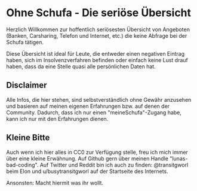 # Ohne Schufa - Die seriöse Übersicht
Herzlich Willkommen zur hoffentlich seriösesten Übersicht von Angeboten (Banken, Carsharing, Telefon und Internet, etc.) die keine Abfrage bei der Schufa tätigen.

Diese Übersicht ist ideal für Leute, die entweder einen negativen Eintrag haben, sich im Insolvenzverfahren befinden oder einfach keine Lust drauf haben, dass da eine Stelle quasi alle persönlichen Daten hat.
## Disclaimer
Alle Infos, die hier stehen, sind selbstverständlich ohne Gewähr anzusehen und basieren auf meinen eigenen Erfahrungen bzw. auf denen der Community.
Dadurch, dass ich nur einen "meineSchufa"-Zugang habe, kann ich nur mit den Erfahrungen dienen.

## Kleine Bitte
Auch wenn ich hier alles in CC0 zur Verfügung stelle, freu ich mich immer über eine kleine Erwähnung.
Auf Github gern über meinen Handle "lunas-bad-coding".
Auf Twitter und Reddit bin ich auch zu finden:
@transitgworl beim Elon und u/busytransitgworl auf der Startseite des Internets.

Ansonsten: Macht hiermit was ihr wollt.
